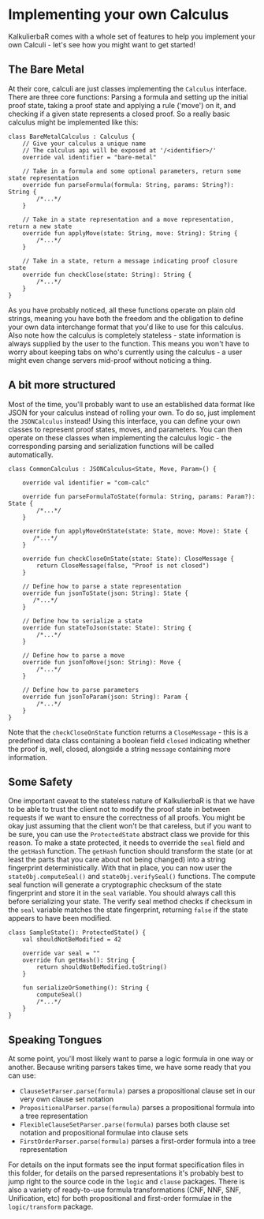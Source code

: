 # Implementing your own Calculus
KalkulierbaR comes with a whole set of features to help you implement your own Calculi - let's see how you might want to get started!

## The Bare Metal
At their core, calculi are just classes implementing the `Calculus` interface. There are three core functions: Parsing a formula and setting up the initial proof state, taking a proof state and applying a rule ('move') on it, and checking if a given state represents a closed proof. So a really basic calculus might be implemented like this:
```
class BareMetalCalculus : Calculus {
    // Give your calculus a unique name
    // The calculus api will be exposed at '/<identifier>/'
    override val identifier = "bare-metal"

    // Take in a formula and some optional parameters, return some state representation
    override fun parseFormula(formula: String, params: String?): String {
        /*...*/
    }

    // Take in a state representation and a move representation, return a new state
    override fun applyMove(state: String, move: String): String {
        /*...*/
    }

    // Take in a state, return a message indicating proof closure state
    override fun checkClose(state: String): String {
        /*...*/
    }
}
```
As you have probably noticed, all these functions operate on plain old strings, meaning you have both the freedom and the obligation to define your own data interchange format that you'd like to use for this calculus. Also note how the calculus is completely stateless - state information is always supplied by the user to the function. This means you won't have to worry about keeping tabs on who's currently using the calculus - a user might even change servers mid-proof without noticing a thing.

## A bit more structured
Most of the time, you'll probably want to use an established data format like JSON for your calculus instead of rolling your own. To do so, just implement the `JSONCalculus` instead! Using this interface, you can define your own classes to represent proof states, moves, and parameters. You can then operate on these classes when implementing the calculus logic - the corresponding parsing and serialization functions will be called automatically.

```
class CommonCalculus : JSONCalculus<State, Move, Param>() {

    override val identifier = "com-calc"

    override fun parseFormulaToState(formula: String, params: Param?): State {
        /*...*/
    }

    override fun applyMoveOnState(state: State, move: Move): State {
       /*...*/
    }

    override fun checkCloseOnState(state: State): CloseMessage {
        return CloseMessage(false, "Proof is not closed")
    }

    // Define how to parse a state representation
    override fun jsonToState(json: String): State {
       /*...*/
    }

    // Define how to serialize a state
    override fun stateToJson(state: State): String {
        /*...*/
    }

    // Define how to parse a move
    override fun jsonToMove(json: String): Move {
        /*...*/
    }
    
    // Define how to parse parameters
    override fun jsonToParam(json: String): Param {
        /*...*/
    }
}
```
Note that the `checkCloseOnState` function returns a `CloseMessage` - this is a predefined data class containing a boolean field `closed` indicating whether the proof is, well, closed, alongside a string `message` containing more information.

## Some Safety
One important caveat to the stateless nature of KalkulierbaR is that we have to be able to trust the client not to modify the proof state in between requests if we want to ensure the correctness of all proofs. You might be okay just assuming that the client won't be that careless, but if you want to be sure, you can use the `ProtectedState` abstract class we provide for this reason. To make a state protected, it needs to override the `seal` field and the `getHash` function. The `getHash` function should transform the state (or at least the parts that you care about not being changed) into a string fingerprint deterministically. With that in place, you can now user the `stateObj.computeSeal()` and `stateObj.verifySeal()` functions. The compute seal function will generate a cryptographic checksum of the state fingerprint and store it in the `seal` variable. You should always call this before serializing your state. The verify seal method checks if checksum in the `seal` variable matches the state fingerprint, returning `false` if the state appears to have been modified.

```
class SampleState(): ProtectedState() {
    val shouldNotBeModified = 42
    
    override var seal = ""
    override fun getHash(): String {
        return shouldNotBeModified.toString()
    }
    
    fun serializeOrSomething(): String {
        computeSeal()
        /*...*/
    }
}
```

## Speaking Tongues
At some point, you'll most likely want to parse a logic formula in one way or another. Because writing parsers takes time, we have some ready that you can use:
* `ClauseSetParser.parse(formula)` parses a propositional clause set in our very own clause set notation
* `PropositionalParser.parse(formula)` parses a propositional formula into a tree representation
* `FlexibleClauseSetParser.parse(formula)` parses both clause set notation and propositional formulae into clause sets
* `FirstOrderParser.parse(formula)` parses a first-order formula into a tree representation


For details on the input formats see the input format specification files in this folder, for details on the parsed representations it's probably best to jump right to the source code in the `logic` and `clause` packages. There is also a variety of ready-to-use formula transformations (CNF, NNF, SNF, Unification, etc) for both propositional and first-order formulae in the `logic/transform` package.
